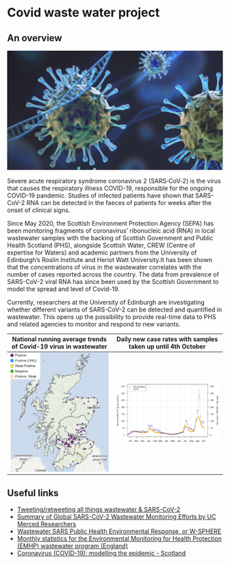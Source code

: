 # Covid waste water project

## An overview

![This is an image](covid%20virus%202.jpg)

Severe acute respiratory syndrome coronavirus 2 (SARS‑CoV‑2) is the virus that causes the respiratory illness COVID-19, responsible for the ongoing COVID-19 pandemic.
Studies of infected patients have shown that SARS-CoV-2 RNA can be detected in the faeces of patients for weeks after the onset of clinical signs.

Since May 2020, the Scottish Environment Protection Agency (SEPA) has been monitoring fragments of coronavirus’ ribonucleic acid (RNA) in local wastewater samples with the backing of Scottish Government and Public Health Scotland (PHS), alongside Scottish Water, CREW (Centre of expertise for Waters) and academic partners from the University of Edinburgh’s Roslin Institute and Heriot Watt University.It has been shown that the concentrations of virus in the wastewater correlates with the number of cases reported across the country. The data from prevalence of SARS-CoV-2 viral RNA has since been used by the Scottish Government to model the spread and level of Covid-19.

Currently, researchers at the University of Edinburgh are investigating whether different variants of SARS-CoV-2 can be detected and quantified in wastewater. This opens up the possibility to provide real-time data to PHS and related agencies to monitor and respond to new variants.


 
 |National running average trends of Covid-19 virus in wastewater |Daily new case rates with samples taken up until 4th October|
 |:-:|:-:|
 |![First Image](20211011%20Scotland%20map%20covid%20cases%20WW.jpg)|![Second Image](20211011%20average%20trends%20in%20WW-%20modelling%20the%20epidemic%20issue%2072.jpg)|

## Useful links
- [Tweeting/retweeting all things wastewater & SARS-CoV-2](https://twitter.com/COVIDPoops19)  
- [Summary of Global SARS-CoV-2 Wastewater Monitoring Efforts by UC Merced Researchers](https://ucmerced.maps.arcgis.com/apps/dashboards/c778145ea5bb4daeb58d31afee389082)
- [Wastewater SARS Public Health Environmental Response, or W-SPHERE](https://sphere.waterpathogens.org/)
- [Monthly statistics for the Environmental Monitoring for Health Protection (EMHP) wastewater program (England)](https://www.gov.uk/government/collections/monthly-statistics-for-the-environmental-monitoring-for-health-protection-emhp-wastewater-program-england)
- [Coronavirus (COVID-19): modelling the epidemic - Scotland](https://www.gov.scot/collections/coronavirus-covid-19-modelling-the-epidemic/)
